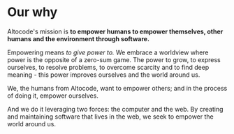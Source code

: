 # Our why

Altocode's mission is **to empower humans to empower themselves, other humans and the environment through software.**

Empowering means *to give power to.* We embrace a worldview where power is the opposite of a zero-sum game. The power to grow, to express ourselves, to resolve problems, to overcome scarcity and to find deep meaning - this power improves ourselves and the world around us.

We, the humans from Altocode, want to empower others; and in the process of doing it, empower ourselves.

And we do it leveraging two forces: the computer and the web. By creating and maintaining software that lives in the web, we seek to empower the world around us.

